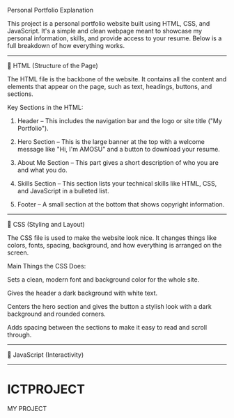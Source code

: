 Personal Portfolio Explanation

This project is a personal portfolio website built using HTML, CSS, and JavaScript. It's a simple and clean webpage meant to showcase my personal information, skills, and provide access to your resume. Below is a full breakdown of how everything works.


---

🔹 HTML (Structure of the Page)

The HTML file is the backbone of the website. It contains all the content and elements that appear on the page, such as text, headings, buttons, and sections.

Key Sections in the HTML:

1. Header – This includes the navigation bar and the logo or site title ("My Portfolio").


2. Hero Section – This is the large banner at the top with a welcome message like "Hi, I'm AMOSU" and a button to download your resume.


3. About Me Section – This part gives a short description of who you are and what you do.


4. Skills Section – This section lists your technical skills like HTML, CSS, and JavaScript in a bulleted list.


5. Footer – A small section at the bottom that shows copyright information.




---

🔹 CSS (Styling and Layout)

The CSS file is used to make the website look nice. It changes things like colors, fonts, spacing, background, and how everything is arranged on the screen.

Main Things the CSS Does:

Sets a clean, modern font and background color for the whole site.

Gives the header a dark background with white text.

Centers the hero section and gives the button a stylish look with a dark background and rounded corners.

Adds spacing between the sections to make it easy to read and scroll through.



---

🔹 JavaScript (Interactivity)






---
# ICTPROJECT
MY PROJECT
